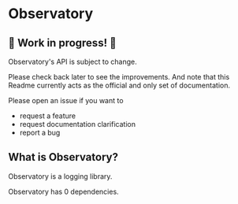 # Observatory

## 🚧 Work in progress! 🚧

Observatory's API is subject to change.

Please check back later to see the improvements. And note that this Readme currently acts as the official and only set of documentation.

Please open an issue if you want to

* request a feature
* request documentation clarification
* report a bug

## What is Observatory?

Observatory is a logging library.

Observatory has 0 dependencies.
